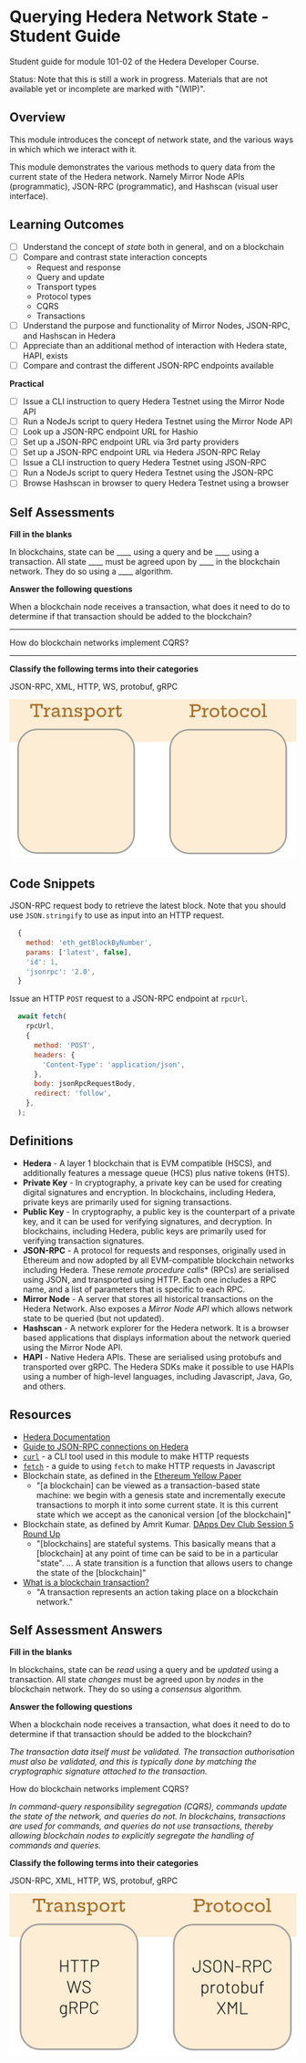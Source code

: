 # Querying Hedera Network State - Student Guide

Student guide for module 101-02 of the Hedera Developer Course.

Status: Note that this is still a work in progress.
Materials that are not available yet or incomplete are marked with "(WIP)".

## Overview

This module introduces the concept of network state,
and the various ways in which which we interact with it.

This module demonstrates the various methods to
query data from the current state of the Hedera network.
Namely Mirror Node APIs (programmatic),
JSON-RPC (programmatic), and
Hashscan (visual user interface).

## Learning Outcomes

- [ ] Understand the concept of *state* both in general, and on a blockchain
- [ ] Compare and contrast state interaction concepts
  - Request and response
  - Query and update
  - Transport types
  - Protocol types
  - CQRS
  - Transactions
- [ ] Understand the purpose and functionality of Mirror Nodes, JSON-RPC, and Hashscan in Hedera
- [ ] Appreciate than an additional method of interaction with Hedera state, HAPI, exists
- [ ] Compare and contrast the different JSON-RPC endpoints available

**Practical**

- [ ] Issue a CLI instruction to query Hedera Testnet using the Mirror Node API
- [ ] Run a NodeJs script to query Hedera Testnet using the Mirror Node API
- [ ] Look up a JSON-RPC endpoint URL for Hashio
- [ ] Set up a JSON-RPC endpoint URL via 3rd party providers
- [ ] Set up a JSON-RPC endpoint URL via Hedera JSON-RPC Relay
- [ ] Issue a CLI instruction to query Hedera Testnet using JSON-RPC
- [ ] Run a NodeJs script to query Hedera Testnet using the JSON-RPC
- [ ] Browse Hashscan in browser to query Hedera Testnet using a browser

## Self Assessments

**Fill in the blanks**

In blockchains, state can be ____ using a query and be ____ using a transaction.
All state ____ must be agreed upon by ____ in the blockchain network.
They do so using a ____ algorithm.

**Answer the following questions**

When a blockchain node receives a transaction,
what does it need to do to determine
if that transaction should be added to the blockchain?

____

How do blockchain networks implement CQRS?

____

**Classify the following terms into their categories**

JSON-RPC, XML, HTTP, WS, protobuf, gRPC

![classification exercise](hdc-101-02-infographic.png)

## Code Snippets

JSON-RPC request body to retrieve the latest block.
Note that you should use `JSON.stringify` to use as input into an HTTP request.

```js
  {
    method: 'eth_getBlockByNumber',
    params: ['latest', false],
    'id': 1,
    'jsonrpc': '2.0',
  }
```

Issue an HTTP `POST` request to a JSON-RPC endpoint at `rpcUrl`.

```js
  await fetch(
    rpcUrl,
    {
      method: 'POST',
      headers: {
        'Content-Type': 'application/json',
      },
      body: jsonRpcRequestBody,
      redirect: 'follow',
    },
  );
```

## Definitions

- **Hedera** - A layer 1 blockchain that is EVM compatible (HSCS), and additionally features a message queue (HCS) plus native tokens (HTS).
- **Private Key** - In cryptography, a private key can be used for creating digital signatures and encryption. In blockchains, including Hedera, private keys are primarily used for signing transactions.
- **Public Key** - In cryptography, a public key is the counterpart of a private key, and it can be used for verifying signatures, and decryption. In blockchains, including Hedera, public keys are primarily used for verifying transaction signatures.
- **JSON-RPC** - A protocol for requests and responses, originally used in Ethereum and now adopted by all EVM-compatible blockchain networks including Hedera. These *remote procedure calls** (RPCs) are serialised using JSON, and transported using HTTP. Each one includes a RPC name, and a list of parameters that is specific to each RPC.
- **Mirror Node** - A server that stores all historical transactions on the Hedera Network. Also exposes a *Mirror Node API* which allows network state to be queried (but not updated).
- **Hashscan** - A network explorer for the Hedera network. It is a browser based applications that displays information about the network queried using the Mirror Node API.
- **HAPI** - Native Hedera APIs. These are serialised using protobufs and transported over gRPC. The Hedera SDKs make it possible to use HAPIs using a number of high-level languages, including Javascript, Java, Go, and others.

## Resources

- [Hedera Documentation](https://docs.hedera.com/hedera)
- [Guide to JSON-RPC connections on Hedera](https://docs.hedera.com/hedera/tutorials/more-tutorials/json-rpc-connections/)
- [`curl`](https://curl.se/) -
  a CLI tool used in this module to make HTTP requests
- [`fetch`](https://developer.mozilla.org/en-US/docs/Web/API/Fetch_API/Using_Fetch) -
  a guide to using `fetch` to make HTTP requests in Javascript
- Blockchain state, as defined in the [Ethereum Yellow Paper](https://ethereum.github.io/yellowpaper/paper.pdf)
  - "[a blockchain] can be viewed as a transaction-based state machine: we begin with a genesis state and incrementally execute transactions to morph it into some current state. It is this current state which we accept as the canonical version [of the blockchain]"
- Blockchain state, as defined by Amrit Kumar. [DApps Dev Club Session 5 Round Up](https://dappsdev.org/blog/2019-05-02-dapps-dev-club-5th-session-roundup/)
  - "[blockchains] are stateful systems. This basically means that a [blockchain] at any point of time can be said to be in a particular "state". ... A state transition is a function that allows users to change the state of the [blockchain]"
- [What is a blockchain transaction?](https://www.web3labs.com/blockchain-explained-what-is-a-blockchain-transaction)
  - "A transaction represents an action taking place on a blockchain network."

## Self Assessment Answers

**Fill in the blanks**

In blockchains, state can be _read_ using a query and be _updated_ using a transaction.
All state _changes_ must be agreed upon by _nodes_ in the blockchain network.
They do so using a _consensus_ algorithm.

**Answer the following questions**

When a blockchain node receives a transaction,
what does it need to do to determine
if that transaction should be added to the blockchain?

_The transaction data itself must be validated. The transaction authorisation must also be validated, and this is typically done by matching the cryptographic signature attached to the transaction._

How do blockchain networks implement CQRS?

_In command-query responsibility segregation (CQRS), commands update the state of the network, and queries do not. In blockchains, transactions are used for commands, and queries do not use transactions, thereby allowing blockchain nodes to explicitly segregate the handling of commands and queries._

**Classify the following terms into their categories**

JSON-RPC, XML, HTTP, WS, protobuf, gRPC

![classification exercise answers](hdc-101-02-infographic-answers.png)
